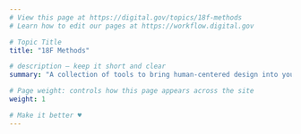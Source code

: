 ```yaml
---
# View this page at https://digital.gov/topics/18f-methods
# Learn how to edit our pages at https://workflow.digital.gov

# Topic Title
title: "18F Methods"

# description — keep it short and clear
summary: "A collection of tools to bring human-centered design into your project. Learn more at [https://methods.18f.gov/](https://methods.18f.gov/)."

# Page weight: controls how this page appears across the site
weight: 1

# Make it better ♥
---
```

